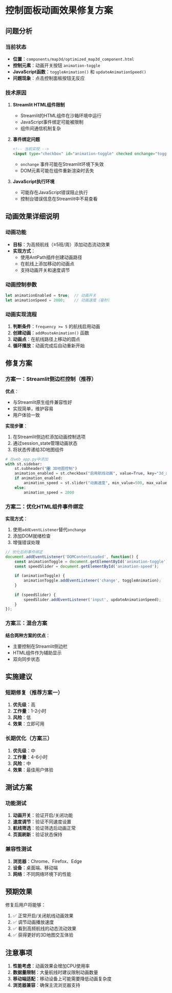 # 控制面板动画效果修复方案

## 问题分析

### 当前状态
- **位置**：`components/map3d/optimized_map3d_component.html`
- **控制元素**：动画开关按钮 `animation-toggle`
- **JavaScript函数**：`toggleAnimation()` 和 `updateAnimationSpeed()`
- **问题现象**：点击控制面板按钮无反应

### 技术原因

1. **Streamlit HTML组件限制**
   - Streamlit的HTML组件在沙箱环境中运行
   - JavaScript事件绑定可能被限制
   - 组件间通信机制复杂

2. **事件绑定问题**
   ```html
   <!-- 当前实现 -->
   <input type="checkbox" id="animation-toggle" checked onchange="toggleAnimation()">
   ```
   - `onchange` 事件可能在Streamlit环境下失效
   - DOM元素可能在组件重新渲染时丢失

3. **JavaScript执行环境**
   - 可能存在JavaScript错误阻止执行
   - 控制台错误信息在Streamlit中不易查看

## 动画效果详细说明

### 动画功能
- **目标**：为高频航线（≥5班/周）添加动态流动效果
- **实现方式**：
  - 使用AntPath插件创建动画路径
  - 在航线上添加移动的动画点
  - 支持动画开关和速度调节

### 动画控制参数
```javascript
let animationEnabled = true;  // 动画开关
let animationSpeed = 2000;    // 动画速度（毫秒）
```

### 动画实现流程
1. **判断条件**：`frequency >= 5` 的航线启用动画
2. **创建动画**：`addRouteAnimation()` 函数
3. **动画点**：在航线路径上移动的圆点
4. **循环播放**：动画完成后自动重新开始

## 修复方案

### 方案一：Streamlit侧边栏控制（推荐）

**优点**：
- 与Streamlit原生组件兼容性好
- 实现简单，维护容易
- 用户体验一致

**实现步骤**：
1. 在Streamlit侧边栏添加动画控制选项
2. 通过session_state管理动画状态
3. 将状态传递给3D地图组件

```python
# 在web_app.py中添加
with st.sidebar:
    st.subheader("🎛️ 3D地图控制")
    animation_enabled = st.checkbox("启用航线动画", value=True, key="3d_animation_enabled")
    if animation_enabled:
        animation_speed = st.slider("动画速度", min_value=500, max_value=5000, value=2000, step=500, key="3d_animation_speed")
    else:
        animation_speed = 2000
```

### 方案二：优化HTML组件事件绑定

**实现方式**：
1. 使用`addEventListener`替代`onchange`
2. 添加DOM就绪检查
3. 增强错误处理

```javascript
// 优化后的事件绑定
document.addEventListener('DOMContentLoaded', function() {
    const animationToggle = document.getElementById('animation-toggle');
    const speedSlider = document.getElementById('animation-speed');
    
    if (animationToggle) {
        animationToggle.addEventListener('change', toggleAnimation);
    }
    
    if (speedSlider) {
        speedSlider.addEventListener('input', updateAnimationSpeed);
    }
});
```

### 方案三：混合方案

**结合两种方案的优点**：
- 主要控制在Streamlit侧边栏
- HTML组件作为辅助显示
- 双向同步状态

## 实施建议

### 短期修复（推荐方案一）
1. **优先级**：高
2. **工作量**：1-2小时
3. **风险**：低
4. **效果**：立即可用

### 长期优化（方案三）
1. **优先级**：中
2. **工作量**：4-6小时
3. **风险**：中
4. **效果**：最佳用户体验

## 测试方案

### 功能测试
1. **动画开关**：验证开启/关闭功能
2. **速度调节**：验证不同速度设置
3. **航线筛选**：验证筛选后动画正常
4. **页面刷新**：验证状态保持

### 兼容性测试
1. **浏览器**：Chrome、Firefox、Edge
2. **设备**：桌面端、移动端
3. **网络**：不同网络环境下的性能

## 预期效果

修复后用户将能够：
1. ✅ 正常开启/关闭航线动画效果
2. ✅ 调节动画播放速度
3. ✅ 看到高频航线的动态流动效果
4. ✅ 获得更好的3D地图交互体验

## 注意事项

1. **性能考虑**：动画效果会增加CPU使用率
2. **数据量限制**：大量航线时建议限制动画数量
3. **移动端适配**：移动设备上可能需要降低动画复杂度
4. **浏览器兼容**：确保主流浏览器支持
